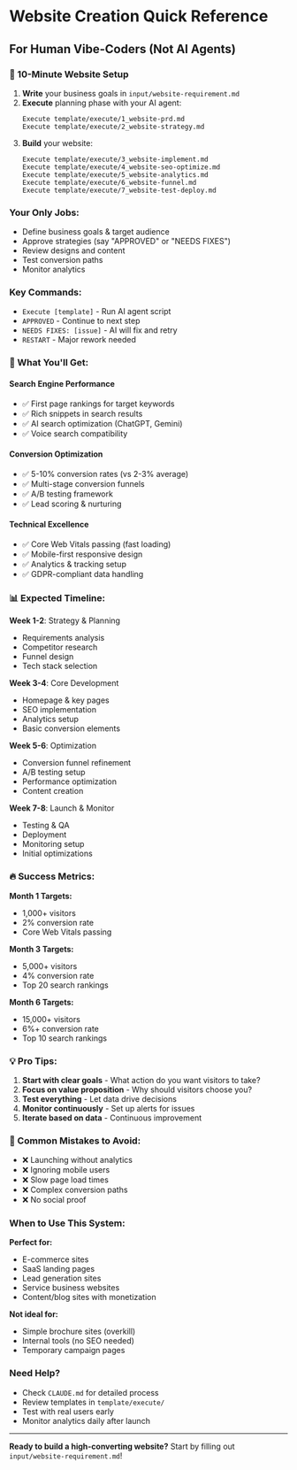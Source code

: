 # Website Creation Quick Reference

## For Human Vibe-Coders (Not AI Agents)

### 🚀 10-Minute Website Setup

1. **Write** your business goals in `input/website-requirement.md`
2. **Execute** planning phase with your AI agent:
   ```
   Execute template/execute/1_website-prd.md
   Execute template/execute/2_website-strategy.md
   ```
3. **Build** your website:
   ```
   Execute template/execute/3_website-implement.md
   Execute template/execute/4_website-seo-optimize.md
   Execute template/execute/5_website-analytics.md
   Execute template/execute/6_website-funnel.md
   Execute template/execute/7_website-test-deploy.md
   ```

### Your Only Jobs:
- Define business goals & target audience
- Approve strategies (say "APPROVED" or "NEEDS FIXES")
- Review designs and content
- Test conversion paths
- Monitor analytics

### Key Commands:
- `Execute [template]` - Run AI agent script
- `APPROVED` - Continue to next step
- `NEEDS FIXES: [issue]` - AI will fix and retry
- `RESTART` - Major rework needed

### 🎯 What You'll Get:

#### Search Engine Performance
- ✅ First page rankings for target keywords
- ✅ Rich snippets in search results
- ✅ AI search optimization (ChatGPT, Gemini)
- ✅ Voice search compatibility

#### Conversion Optimization
- ✅ 5-10% conversion rates (vs 2-3% average)
- ✅ Multi-stage conversion funnels
- ✅ A/B testing framework
- ✅ Lead scoring & nurturing

#### Technical Excellence
- ✅ Core Web Vitals passing (fast loading)
- ✅ Mobile-first responsive design
- ✅ Analytics & tracking setup
- ✅ GDPR-compliant data handling

### 📊 Expected Timeline:

**Week 1-2**: Strategy & Planning
- Requirements analysis
- Competitor research
- Funnel design
- Tech stack selection

**Week 3-4**: Core Development
- Homepage & key pages
- SEO implementation
- Analytics setup
- Basic conversion elements

**Week 5-6**: Optimization
- Conversion funnel refinement
- A/B testing setup
- Performance optimization
- Content creation

**Week 7-8**: Launch & Monitor
- Testing & QA
- Deployment
- Monitoring setup
- Initial optimizations

### 🔥 Success Metrics:

**Month 1 Targets:**
- 1,000+ visitors
- 2% conversion rate
- Core Web Vitals passing

**Month 3 Targets:**
- 5,000+ visitors
- 4% conversion rate
- Top 20 search rankings

**Month 6 Targets:**
- 15,000+ visitors
- 6%+ conversion rate
- Top 10 search rankings

### 💡 Pro Tips:

1. **Start with clear goals** - What action do you want visitors to take?
2. **Focus on value proposition** - Why should visitors choose you?
3. **Test everything** - Let data drive decisions
4. **Monitor continuously** - Set up alerts for issues
5. **Iterate based on data** - Continuous improvement

### 🚨 Common Mistakes to Avoid:

- ❌ Launching without analytics
- ❌ Ignoring mobile users
- ❌ Slow page load times
- ❌ Complex conversion paths
- ❌ No social proof

### When to Use This System:

**Perfect for:**
- E-commerce sites
- SaaS landing pages
- Lead generation sites
- Service business websites
- Content/blog sites with monetization

**Not ideal for:**
- Simple brochure sites (overkill)
- Internal tools (no SEO needed)
- Temporary campaign pages

### Need Help?

- Check `CLAUDE.md` for detailed process
- Review templates in `template/execute/`
- Test with real users early
- Monitor analytics daily after launch

---

**Ready to build a high-converting website?** Start by filling out `input/website-requirement.md`!